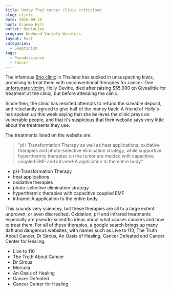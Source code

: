 ```yaml
---
title: Dodgy Thai cancer clinic criticised
slug: clinic
date: 2016-09-25
host: Graeme Hill
outlet: RadioLive
program: Weekend Variety Wireless
layout: Post
categories:
  - Skepticism
tags:
  - Pseudoscience
  - Cancer
---
```


The infamous [Brio clinic](http://www.brio-clinic.com/) in Thailand has sucked in unsuspecting kiwis, promising to treat them with unconventional therapies for cancer. One [unfortunate victim](http://www.nzherald.co.nz/nz/news/article.cfm?c_id=1&objectid=11710998), Holly Devine, died after raising $55,000 on Givealittle for treatment at the clinic, but before attending the clinic.

<!-- more -->

Since then, the clinic has resisted attempts to refund the sizeable deposit, and reluctantly agreed to give half of the money back. A friend of Holly's has spoken up this week saying that she believes the clinic preys on vulnerable people, and that it's suspicious that their website says very little about the treatments they use.

The treatments listed on the website are:

> "pH-Transformation Therapy as well as heat applications, oxidative therapies and photo-selective elimination strategy, while supportive hyperthermic therapies on the tumor are melded with capacitive coupled EMF and infrared-A application to the entire body"

- pH-Transformation Therapy
- heat applications
- oxidative therapies
- photo-selective elimination strategy
- hyperthermic therapies with capacitive coupled EMF
- infrared-A application to the entire body

This sounds very sciencey, but these therapies are all to a large extent unproven, or even discredited. Oxidation, pH and infrared treatments especially are pseudo-scientific ideas about what causes cancers and how to treat them. For all of these therapies, a google search brings up many daft and dangerous websites, with names such as Live to 110, The Truth About Cancer, Dr Sircus, An Oasis of Healing, Cancer Defeated and Cancer Center for Healing.

- Live to 110
- The Truth About Cancer
- Dr Sircus
- Mercola
- An Oasis of Healing
- Cancer Defeated
- Cancer Center for Healing
